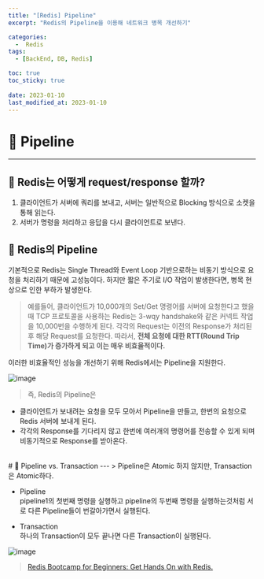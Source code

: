 ```yaml
---
title: "[Redis] Pipeline"
excerpt: "Redis의 Pipeline을 이용해 네트워크 병목 개선하기"

categories:
  -  Redis
tags:
  - [BackEnd, DB, Redis]

toc: true
toc_sticky: true
 
date: 2023-01-10
last_modified_at: 2023-01-10
---
```


# 🚀 Pipeline
---
## 📝 Redis는 어떻게 request/response 할까?
1. 클라이언트가 서버에 쿼리를 보내고, 서버는 일반적으로 Blocking 방식으로 소켓을 통해 읽는다.
2. 서버가 명령을 처리하고 응답을 다시 클라이언트로 보낸다.

## 📝 Redis의 Pipeline
기본적으로 Redis는 Single Thread와 Event Loop 기반으로하는 비동기 방식으로 요청을 처리하기 때문에 고성능이다.
하지만 짧은 주기로 I/O 작업이 발생한다면, 병목 현상으로 인한 부하가 발생한다.

> 예를들어, 클라이언트가 10,000개의 Set/Get 명령어를 서버에 요청한다고 했을 때 TCP 프로토콜을 사용하는 Redis는 3-wqy handshake와 같은 커넥트 작업을 10,000번을 수행하게 된다.
  각각의 Request는 이전의 Response가 처리된 후 해당 Request를 요청한다.
  따라서, **전체 요청에 대한 RTT(Round Trip Time)가 증가하게 되고 이는 매우 비효율적이다.**

이러한 비효율적인 성능을 개선하기 위해 Redis에서는 Pipeline을 지원한다.

![image](https://user-images.githubusercontent.com/85219306/211572936-3a6a4e75-d642-4184-8e70-a3ab8e0a5f4e.png)

> 즉, Redis의 Pipeline은
  - 클라이언트가 보내려는 요청을 모두 모아서 Pipeline을 만들고, 한번의 요청으로 Redis 서버에 보내게 된다.
  - 각각의 Response를 기다리지 않고 한번에 여러개의 명령어를 전송할 수 있게 되며 비동기적으로 Response를 받아온다.

<br>
# 🚀 Pipeline vs. Transaction
---
> Pipeline은 Atomic 하지 않지만, Transaction은 Atomic하다.

- Pipeline  
  pipeline1의 첫번째 명령을 실행하고 pipeline의 두번째 명령을 실행하는것처럼 서로 다른 Pipeline들이 번갈아가면서 실행된다.

- Transaction  
  하나의 Transaction이 모두 끝나면 다른 Transaction이 실행된다.

![image](https://user-images.githubusercontent.com/85219306/211573108-de506809-435c-4e91-bcad-c0b7bee6bb4e.png)

> [Redis Bootcamp for Beginners: Get Hands On with Redis.](https://www.udemy.com/course/redis-bootcamp-for-beginners/)  
